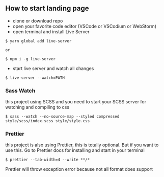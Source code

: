 ## How to start landing page

* clone or download repo
* open your favorite code editor (VSCode or VSCodium or WebStorm)
* open terminal and install Live Server
```
$ yarn global add live-server

or

$ npm i -g live-server
```

* start live server and watch all changes
```
$ live-server --watch=PATH
```

### Sass Watch
this project using SCSS and you need to start your SCSS server for watching and compiling to css

```
$ sass --watch --no-source-map --styled compressed style/scss/index.scss style/style.css
```

### Prettier
this project is also using Prettier, this is totally optional. But if you want to use this. 
Go to Prettier docs for installing and start in your terminal

```
$ prettier --tab-width=4 --write **/*
```

Prettier will throw exception error because not all format does support
